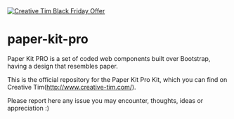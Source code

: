 <a href="https://www.creative-tim.com/campaign?utm_medium=social&utm_source=github&utm_campaign=bf-readme-2020">
<img border="0" alt="Creative Tim Black Friday Offer" src="https://s3.amazonaws.com/creativetim_bucket/tim_static_images/bf-github-banner.png" >
</a>



# paper-kit-pro

Paper Kit PRO is a set of coded web components built over Bootstrap, having a design that resembles paper. 

This is the official repository for the Paper Kit Pro Kit, which you can find on Creative Tim(http://www.creative-tim.com/).

Please report here any issue you may encounter, thoughts, ideas or appreciation :)
